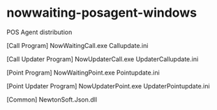 # nowwaiting-posagent-windows
POS Agent distribution

[Call Program]
NowWaitingCall.exe
Callupdate.ini

[Call Updater Program]
NowUpdaterCall.exe
UpdaterCallupdate.ini

[Point Program]
NowWaitingPoint.exe
Pointupdate.ini

[Point Updater Program]
NowUpdaterPoint.exe
UpdaterPointupdate.ini

[Common]
NewtonSoft.Json.dll

